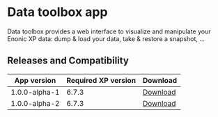 # Data toolbox app

Data toolbox provides a web interface to visualize and manipulate your Enonic XP data: dump & load your data, take & restore a snapshot, ...

## Releases and Compatibility

| App version | Required XP version | Download |
| ----------- | ------------------- | -------- |
| 1.0.0-alpha-1 | 6.7.3 | [Download](https://dl.bintray.com/rcd-systems/rcd-repo/systems/rcd/enonic/datatoolbox/1.0.0-alpha-1/datatoolbox-1.0.0-alpha-1.jar) |
| 1.0.0-alpha-2 | 6.7.3 | [Download](https://dl.bintray.com/rcd-systems/rcd-repo/systems/rcd/enonic/datatoolbox/1.0.0-alpha-2/datatoolbox-1.0.0-alpha-2.jar) |
